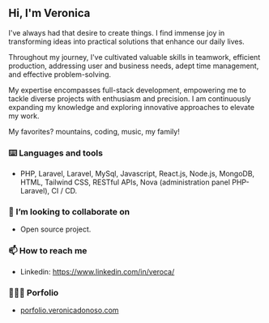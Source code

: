 ## Hi, I'm Veronica

I've always had that desire to create things. I find immense joy in transforming ideas into practical solutions that enhance our daily lives. 

Throughout my journey, I've cultivated valuable skills in teamwork, efficient production, addressing user and business needs, adept time management, and effective problem-solving.

My expertise encompasses full-stack development, empowering me to tackle diverse projects with enthusiasm and precision. I am continuously expanding my knowledge and exploring innovative approaches to elevate my work.

My favorites? mountains, coding, music, my family!

### ⌨️ Languages and tools

- PHP, Laravel, Laravel, MySql, Javascript, React.js, Node.js, MongoDB, HTML, Tailwind CSS, RESTful APIs, Nova (administration panel PHP-Laravel), CI / CD.

### 👯 I’m looking to collaborate on

- Open source project.

### 📫 How to reach me

- Linkedin: https://www.linkedin.com/in/veroca/

### 👩🏾‍💻 Porfolio

- [porfolio.veronicadonoso.com](https://portfolio.veronicadonoso.com/)
